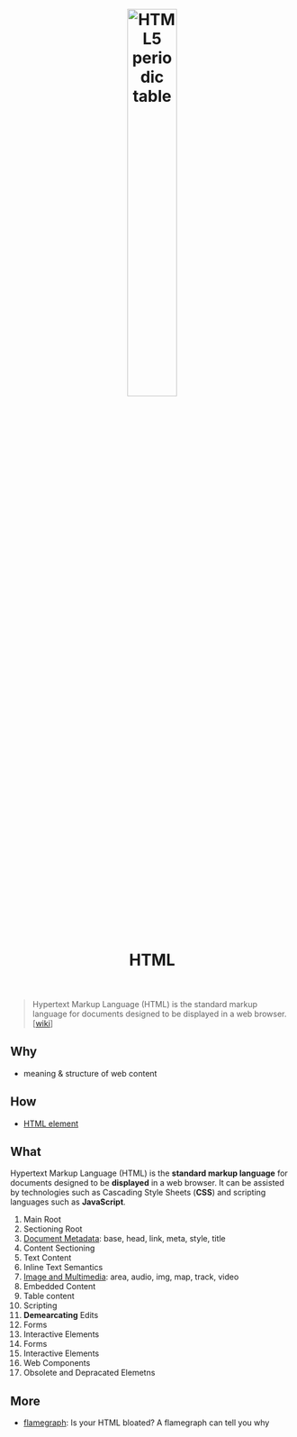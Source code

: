 <h1 align="center">
<br>
	<a href="https://websitesetup.org/html5-periodical-table/">
  <img src="https://thepracticaldev.s3.amazonaws.com/i/85q9i2isaaewrnpwdk0x.PNG" alt="HTML5 periodic table" width=42%">
  </a>
  <br><br>
HTML
  <br><br>
</h1>


> Hypertext Markup Language (HTML) is the standard markup language for documents designed to be displayed in a web browser. [[wiki](https://www.wikiwand.com/en/HTML)]

## Why 

* meaning & structure of web content

## How 

* [HTML element](https://www.wikiwand.com/en/HTML_element)

## What 

Hypertext Markup Language (HTML) is the **standard markup language** for documents designed to be **displayed** in a web browser. It can be assisted by technologies such as Cascading Style Sheets (**CSS**) and scripting languages such as **JavaScript**.

1. Main Root
1. Sectioning Root
1. [Document Metadata](https://developer.mozilla.org/en-US/docs/Web/HTML/Element#Document_metadata): base, head, link, meta, style, title
1. Content Sectioning 
1. Text Content
1. Inline Text Semantics
1. [Image and Multimedia](https://developer.mozilla.org/en-US/docs/Web/HTML/Element#Image_and_multimedia): area, audio, img, map, track, video
1. Embedded Content 
1. Table content 
1. Scripting 
1. **Demearcating** Edits
1. Forms
1. Interactive Elements
1. Forms
1. Interactive Elements
1. Web Components
1. Obsolete and Depracated Elemetns 

## More 

*  [flamegraph](https://medium.com/@csabapalfi/is-your-html-bloated-a-flamegraph-can-tell-you-why-e60e4313583c): Is your HTML bloated? A flamegraph can tell you why